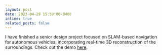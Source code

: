 ```yaml
---
layout: post
date: 2023-04-29 15:59:00-0400
inline: true
related_posts: false
---
```


I have finished a senior design project focused on SLAM-based navigation for autonomous vehicles, incorporating real-time 3D reconstruction of the surroundings. Check out the demo [here](https://www.bilibili.com/video/BV1FV4y1z7YC/?vd_source=1e2d690c27230fa571c00fc6c841e6eb).
